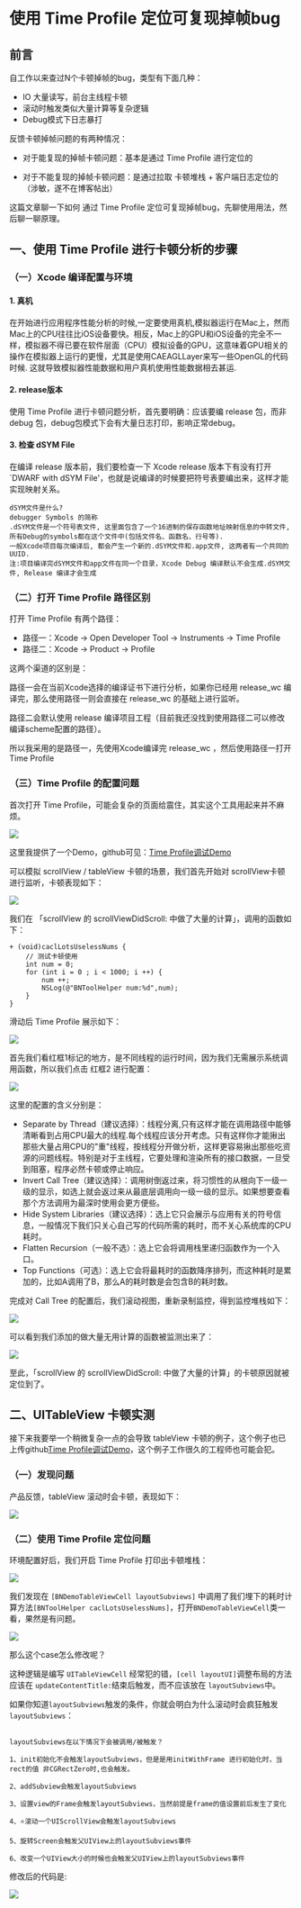 # 使用 Time Profile 定位可复现掉帧bug

## 前言

自工作以来查过N个卡顿掉帧的bug，类型有下面几种：

- IO 大量读写，前台主线程卡顿
- 滚动时触发类似大量计算等复杂逻辑
- Debug模式下日志暴打

反馈卡顿掉帧问题的有两种情况：

- 对于能复现的掉帧卡顿问题：基本是通过 Time Profile 进行定位的

- 对于不能复现的掉帧卡顿问题：是通过拉取 卡顿堆栈 + 客户端日志定位的（涉敏，遂不在博客帖出）

这篇文章聊一下如何 通过 Time Profile 定位可复现掉帧bug，先聊使用用法，然后聊一聊原理。

## 一、使用 Time Profile 进行卡顿分析的步骤

### （一）Xcode 编译配置与环境

#### 1. 真机

在开始进行应用程序性能分析的时候,一定要使用真机,模拟器运行在Mac上，然而Mac上的CPU往往比iOS设备要快。相反，Mac上的GPU和iOS设备的完全不一样，模拟器不得已要在软件层面（CPU）模拟设备的GPU，这意味着GPU相关的操作在模拟器上运行的更慢，尤其是使用CAEAGLLayer来写一些OpenGL的代码时候. 这就导致模拟器性能数据和用户真机使用性能数据相去甚运.

#### 2. release版本

使用 Time Profile 进行卡顿问题分析，首先要明确：应该要编 release 包，而非 debug 包，debug包模式下会有大量日志打印，影响正常debug。

#### 3. 检查 dSYM File

在编译 release 版本前，我们要检查一下 Xcode release 版本下有没有打开 `DWARF with dSYM File'，也就是说编译的时候要把符号表要编出来，这样才能实现映射关系。

```
dSYM文件是什么?
debugger Symbols 的简称
.dSYM文件是一个符号表文件, 这里面包含了一个16进制的保存函数地址映射信息的中转文件, 所有Debug的symbols都在这个文件中(包括文件名、函数名、行号等).
一般Xcode项目每次编译后, 都会产生一个新的.dSYM文件和.app文件, 这两者有一个共同的UUID.
注:项目编译完dSYM文件和app文件在同一个目录，Xcode Debug 编译默认不会生成.dSYM文件, Release 编译才会生成
```

### （二）打开 Time Profile 路径区别

打开 Time Profile 有两个路径：

- 路径一：Xcode -> Open Developer Tool -> Instruments -> Time Profile 
- 路径二：Xcode -> Product -> Profile

这两个渠道的区别是：

路径一会在当前Xcode选择的编译证书下进行分析，如果你已经用 release_wc 编译完，那么使用路径一则会直接在 release_wc 的基础上进行监听。

路径二会默认使用 release 编译项目工程（目前我还没找到使用路径二可以修改编译scheme配置的路径）。

所以我采用的是路径一，先使用Xcode编译完 release_wc ，然后使用路径一打开 Time Profile

### （三）Time Profile 的配置问题

首次打开 Time Profile，可能会复杂的页面给震住，其实这个工具用起来并不麻烦。

![](https://tva1.sinaimg.cn/large/008i3skNgy1gt0mbwhx0oj30sa0hbac5.jpg)

这里我提供了一个Demo，github可见：[Time Profile调试Demo](https://github.com/BNineCoding/timeProfileUILagDemo)

可以模拟 scrollView / tableView 卡顿的场景，我们首先开始对 scrollView卡顿 进行监听，卡顿表现如下：

![](https://tva1.sinaimg.cn/large/008i3skNgy1gt1o0zykcug30cg0qogz6.gif)

我们在 「scrollView 的 scrollViewDidScroll: 中做了大量的计算」，调用的函数如下：

```
+ (void)caclLotsUselessNums {
    // 测试卡顿使用
    int num = 0;
    for (int i = 0 ; i < 1000; i ++) {
        num ++;
        NSLog(@"BNToolHelper num:%d",num);
    }
}
```

滑动后 Time Profile 展示如下：

![](https://tva1.sinaimg.cn/large/008i3skNgy1gt0mixkcmaj30s40s1tcg.jpg)

首先我们看红框1标记的地方，是不同线程的运行时间，因为我们无需展示系统调用函数，所以我们点击 红框2 进行配置：

![](https://tva1.sinaimg.cn/large/008i3skNgy1gt0mkl8x7pj308o04zmx6.jpg)

这里的配置的含义分别是：

- Separate by Thread（建议选择）：线程分离,只有这样才能在调用路径中能够清晰看到占用CPU最大的线程.每个线程应该分开考虑。只有这样你才能揪出那些大量占用CPU的"重"线程，按线程分开做分析，这样更容易揪出那些吃资源的问题线程。特别是对于主线程，它要处理和渲染所有的接口数据，一旦受到阻塞，程序必然卡顿或停止响应。
- Invert Call Tree（建议选择）：调用树倒返过来，将习惯性的从根向下一级一级的显示，如选上就会返过来从最底层调用向一级一级的显示。如果想要查看那个方法调用为最深时使用会更方便些。
- Hide System Libraries（建议选择）：选上它只会展示与应用有关的符号信息，一般情况下我们只关心自己写的代码所需的耗时，而不关心系统库的CPU耗时。
- Flatten Recursion（一般不选）：选上它会将调用栈里递归函数作为一个入口。
- Top Functions（可选）：选上它会将最耗时的函数降序排列，而这种耗时是累加的，比如A调用了B，那么A的耗时数是会包含B的耗时数。

完成对 Call Tree 的配置后，我们滚动视图，重新录制监控，得到监控堆栈如下：

![](https://tva1.sinaimg.cn/large/008i3skNgy1gt0muup1ahj30nf0ajabd.jpg)

可以看到我们添加的做大量无用计算的函数被监测出来了：

![](https://tva1.sinaimg.cn/large/008i3skNgy1gt0muup1ahj30nf0ajabd.jpg)

至此，「scrollView 的 scrollViewDidScroll: 中做了大量的计算」的卡顿原因就被定位到了。


## 二、UITableView 卡顿实测

接下来我要举一个稍微复杂一点的会导致 tableView 卡顿的例子，这个例子也已上传github[Time Profile调试Demo](https://github.com/BNineCoding/timeProfileUILagDemo)，这个例子工作很久的工程师也可能会犯。

### （一）发现问题

产品反馈，tableView 滚动时会卡顿，表现如下：

![](https://tva1.sinaimg.cn/large/008i3skNgy1gt1o2ajv90g30cg0qoe81.gif)

### （二）使用 Time Profile 定位问题

环境配置好后，我们开启 Time Profile 打印出卡顿堆栈：

![](https://tva1.sinaimg.cn/large/008i3skNgy1gt0n2t6rihj30ou0d440v.jpg)

我们发现在 `[BNDemoTableViewCell layoutSubviews]` 中调用了我们埋下的耗时计算方法`[BNToolHelper caclLotsUselessNums]`，打开`BNDemoTableViewCell`类一看，果然是有问题。

![](https://tva1.sinaimg.cn/large/008i3skNgy1gt0n48gzzhj30tc0rnq6k.jpg)

那么这个case怎么修改呢？

这种逻辑是编写 `UITableViewCell` 经常犯的错，`[cell layoutUI]`调整布局的方法应该在 `updateContentTitle:`结束后触发，而不应该放在 `layoutSubviews`中。

如果你知道`layoutSubviews`触发的条件，你就会明白为什么滚动时会疯狂触发 `layoutSubviews`：

```

layoutSubviews在以下情况下会被调用/被触发？

1、init初始化不会触发layoutSubviews，但是是用initWithFrame 进行初始化时，当rect的值 非CGRectZero时,也会触发。

2、addSubview会触发layoutSubviews

3、设置view的Frame会触发layoutSubviews，当然前提是frame的值设置前后发生了变化

4、⭐️滚动一个UIScrollView会触发layoutSubviews

5、旋转Screen会触发父UIView上的layoutSubviews事件

6、改变一个UIView大小的时候也会触发父UIView上的layoutSubviews事件

```

修改后的代码是:

![](https://tva1.sinaimg.cn/large/008i3skNgy1gt0n9ba0e6j30ru0oktc3.jpg)
